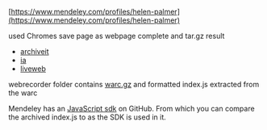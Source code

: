 [https://www.mendeley.com/profiles/helen-palmer](https://www.mendeley.com/profiles/helen-palmer)

used Chromes save page as webpage complete and tar.gz result
* [archiveit](http://wayback.archive-it.org/8130/20161215231900/https://www.mendeley.com/profiles/helen-palmer)
* [ia](http://web.archive.org/web/20161215231856/https://www.mendeley.com/profiles/helen-palmer/)
* [liveweb](https://www.mendeley.com/profiles/helen-palmer)

webrecorder folder contains [warc.gz](https://webrecorder.io/jberlin/mendeley/20170212182756/https://www.mendeley.com/profiles/helen-palmer/) 
and formatted index.js extracted from the warc

Mendeley has an [JavaScript sdk](https://github.com/Mendeley/mendeley-javascript-sdk)
on GitHub. From which you can compare the archived index.js to as the SDK is used in it.
